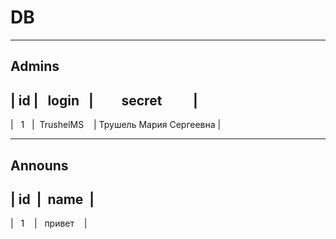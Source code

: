 # DB
***
## Admins

|&nbsp;id&nbsp;|&nbsp;&nbsp;&nbsp;login&nbsp;&nbsp;&nbsp;|&nbsp;&nbsp;&nbsp;&nbsp;&nbsp;&nbsp;&nbsp;&nbsp;&nbsp;secret&nbsp;&nbsp;&nbsp;&nbsp;&nbsp;&nbsp;&nbsp;&nbsp;&nbsp;&nbsp;| 
---------------------------------------------
|&nbsp;&nbsp;&nbsp;1&nbsp;&nbsp;&nbsp;|&nbsp;&nbsp;TrushelMS&nbsp;&nbsp;&nbsp;&nbsp;|&nbsp;Трушель Мария Сергеевна&nbsp;|

***

## Announs

|&nbsp;id&nbsp;&nbsp;|&nbsp;&nbsp;name&nbsp;&nbsp;|       
----------------
|&nbsp;&nbsp;&nbsp;1&nbsp;&nbsp;&nbsp;&nbsp;|&nbsp;&nbsp;&nbsp;привет&nbsp;&nbsp;&nbsp;&nbsp;| 
